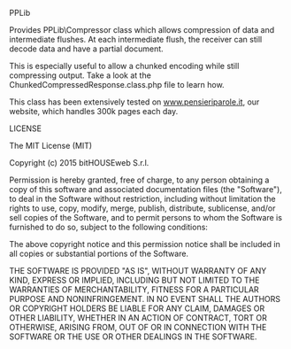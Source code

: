 PPLib

Provides PPLib\Compressor class which allows compression of data and 
intermediate flushes. At each intermediate flush, the receiver can still decode
data and have a partial document.

This is especially useful to allow a chunked encoding
while still compressing output. Take a look at the
ChunkedCompressedResponse.class.php file to learn how.

This class has been extensively tested on www.pensieriparole.it, our website,
which handles 300k pages each day.



LICENSE

The MIT License (MIT)

Copyright (c) 2015 bitHOUSEweb S.r.l.

Permission is hereby granted, free of charge, to any person obtaining a copy
of this software and associated documentation files (the "Software"), to deal
in the Software without restriction, including without limitation the rights
to use, copy, modify, merge, publish, distribute, sublicense, and/or sell
copies of the Software, and to permit persons to whom the Software is
furnished to do so, subject to the following conditions:

The above copyright notice and this permission notice shall be included in
all copies or substantial portions of the Software.

THE SOFTWARE IS PROVIDED "AS IS", WITHOUT WARRANTY OF ANY KIND, EXPRESS OR
IMPLIED, INCLUDING BUT NOT LIMITED TO THE WARRANTIES OF MERCHANTABILITY,
FITNESS FOR A PARTICULAR PURPOSE AND NONINFRINGEMENT. IN NO EVENT SHALL THE
AUTHORS OR COPYRIGHT HOLDERS BE LIABLE FOR ANY CLAIM, DAMAGES OR OTHER
LIABILITY, WHETHER IN AN ACTION OF CONTRACT, TORT OR OTHERWISE, ARISING FROM,
OUT OF OR IN CONNECTION WITH THE SOFTWARE OR THE USE OR OTHER DEALINGS IN
THE SOFTWARE.
